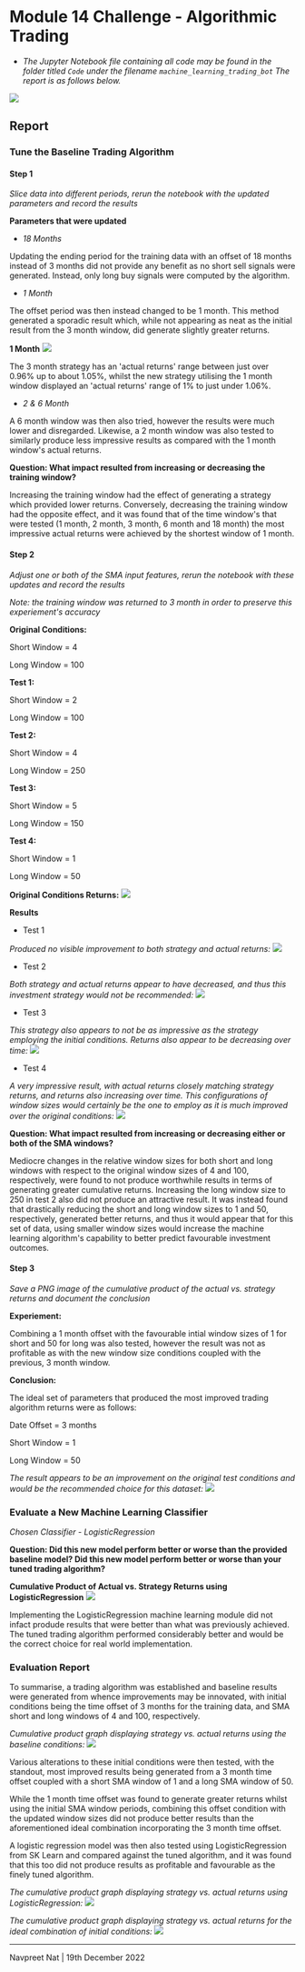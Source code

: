 # Module 14 Challenge - Algorithmic Trading

* *The Jupyter Notebook file containing all code may be found in the folder titled ```Code``` under the filename ```machine_learning_trading_bot``` The report is as follows below.*

![](images/bot.jpg)

## Report

### Tune the Baseline Trading Algorithm

#### Step 1
*Slice data into different periods, rerun the notebook with the updated parameters and record the results*

**Parameters that were updated**

* *18 Months*

Updating the ending period for the training data with an offset of 18 months instead of 3 months did not provide any benefit as no short sell signals were generated. Instead, only long buy signals were computed by the algorithm.

* *1 Month*

The offset period was then instead changed to be 1 month. This method generated a sporadic result which, while not appearing as neat as the initial result from the 3 month window, did generate slightly greater returns.

**1 Month**
![](images/1%20month.PNG)

The 3 month strategy has an 'actual returns' range between just over 0.96% up to about 1.05%, whilst the new strategy utilising the 1 month window displayed an 'actual returns' range of 1% to just under 1.06%.

* *2 & 6 Month*

A 6 month window was then also tried, however the results were much lower and disregarded. Likewise, a 2 month window was also tested to similarly produce less impressive results as compared with the 1 month window's actual returns.

**Question: What impact resulted from increasing or decreasing the training window?**

Increasing the training window had the effect of generating a strategy which provided lower returns. Conversely, decreasing the training window had the opposite effect, and it was found that of the time window's that were tested (1 month, 2 month, 3 month, 6 month and 18 month) the most impressive actual returns were achieved by the shortest window of 1 month.

#### Step 2
*Adjust one or both of the SMA input features, rerun the notebook with these updates and record the results*

*Note: the training window was returned to 3 month in order to preserve this experiement's accuracy*

**Original Conditions:**

Short Window = 4

Long Window = 100

**Test 1:**

Short Window = 2

Long Window = 100

**Test 2:**

Short Window = 4

Long Window = 250

**Test 3:**

Short Window = 5

Long Window = 150

**Test 4:**

Short Window = 1

Long Window = 50

**Original Conditions Returns:**
![](images/3%20month.PNG)

**Results**
* Test 1

*Produced no visible improvement to both strategy and actual returns:*
![](images/Test%201.PNG)

* Test 2

*Both strategy and actual returns appear to have decreased, and thus this investment strategy would not be recommended:*
![](images/Test%202.PNG)

* Test 3

*This strategy also appears to not be as impressive as the strategy employing the initial conditions. Returns also appear to be decreasing over time:*
![](images/Test%203.PNG)

* Test 4

*A very impressive result, with actual returns closely matching strategy returns, and returns also increasing over time. This configurations of window sizes would certainly be the one to employ as it is much improved over the original conditions:*
![](images/Test%204.PNG)

**Question: What impact resulted from increasing or decreasing either or both of the SMA windows?**

Mediocre changes in the relative window sizes for both short and long windows with respect to the original window sizes of 4 and 100, respectively, were found to not produce worthwhile results in terms of generating greater cumulative returns. Increasing the long window size to 250 in test 2 also did not produce an attractive result. It was instead found that drastically reducing the short and long window sizes to 1 and 50, respectively, generated better returns, and thus it would appear that for this set of data, using smaller window sizes would increase the machine learning algorithm's capability to better predict favourable investment outcomes.

#### Step 3
*Save a PNG image of the cumulative product of the actual vs. strategy returns and document the conclusion*

**Experiement:**

Combining a 1 month offset with the favourable intial window sizes of 1 for short and 50 for long was also tested, however the result was not as profitable as with the new window size conditions coupled with the previous, 3 month window.

**Conclusion:**

The ideal set of parameters that produced the most improved trading algorithm returns were as follows:

Date Offset = 3 months

Short Window = 1

Long Window = 50

*The result appears to be an improvement on the original test conditions and would be the recommended choice for this dataset:*
![](images/Test%204.PNG)

### Evaluate a New Machine Learning Classifier

*Chosen Classifier - LogisticRegression*

**Question: Did this new model perform better or worse than the provided baseline model? Did this new model perform better or worse than your tuned trading algorithm?**

**Cumulative Product of Actual vs. Strategy Returns using LogisticRegression**
![](images/LogisticRegression.PNG)

Implementing the LogisticRegression machine learning module did not infact produde results that were better than what was previously achieved. The tuned trading algorithm performed considerably better and would be the correct choice for real world implementation.

### Evaluation Report

To summarise, a trading algorithm was established and baseline results were generated from whence improvements may be innovated, with initial conditions being the time offset of 3 months for the training data, and SMA short and long windows of 4 and 100, respectively.

*Cumulative product graph displaying strategy vs. actual returns using the baseline conditions:*
![](images/3%20month.PNG)

Various alterations to these initial conditions were then tested, with the standout, most improved results being generated from a 3 month time offset coupled with a short SMA window of 1 and a long SMA window of 50.

While the 1 month time offset was found to generate greater returns whilst using the initial SMA window periods, combining this offset condition with the updated window sizes did not produce better results than the aforementioned ideal combination incorporating the 3 month time offset.

A logistic regression model was then also tested using LogisticRegression from SK Learn and compared against the tuned algorithm, and it was found that this too did not produce results as profitable and favourable as the finely tuned algorithm.

*The cumulative product graph displaying strategy vs. actual returns using LogisticRegression:*
![](images/LogisticRegression.PNG)

*The cumulative product graph displaying strategy vs. actual returns for the ideal combination of initial conditions:*
![](images/Test%204.PNG)

---

Navpreet Nat | 19th December 2022